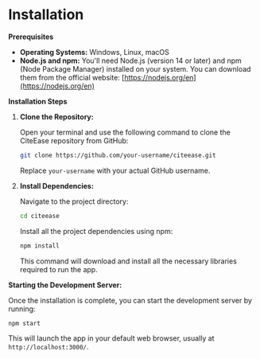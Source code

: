# Installation

**Prerequisites**

-   **Operating Systems:** Windows, Linux, macOS
-   **Node.js and npm:** You'll need Node.js (version 14 or later) and npm (Node Package Manager) installed on your system. You can download them from the official website: [https://nodejs.org/en](https://nodejs.org/en)

**Installation Steps**

1. **Clone the Repository:**

    Open your terminal and use the following command to clone the CiteEase repository from GitHub:

    ```bash
    git clone https://github.com/your-username/citeease.git
    ```

    Replace `your-username` with your actual GitHub username.

2. **Install Dependencies:**

    Navigate to the project directory:

    ```bash
    cd citeease
    ```

    Install all the project dependencies using npm:

    ```bash
    npm install
    ```

    This command will download and install all the necessary libraries required to run the app.

**Starting the Development Server:**

Once the installation is complete, you can start the development server by running:

```bash
npm start
```

This will launch the app in your default web browser, usually at `http://localhost:3000/`.

